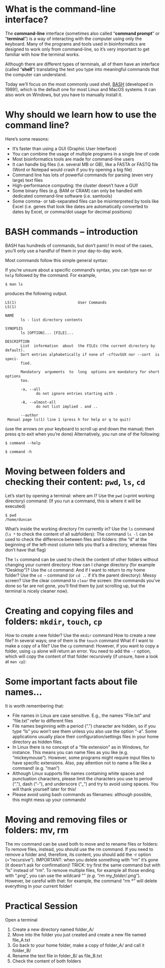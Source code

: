 # What is the command-line interface?

The **command-line** interface (sometimes also called “**command prompt**” or “**terminal**”) is a way of
interacting with the computer using only the keyboard.
Many of the programs and tools used in bioinformatics are designed to work only from command-line, so
it’s very important to get familiar with how the terminal works.

Although there are different types of terminals, all of them have an interface (called “**shell**”) translating
the text you type into meaningful commands that the computer can understand.

Today we’ll focus on the most commonly used shell, [BASH](https://www.gnu.org/software/bash/)
(developed in 1989!), which is the default one for most Linux and
MacOS systems. It can also work on Windows, but you have to
manually install it.

# Why should we learn how to use the command line?

Here’s some reasons:
* It’s faster than using a GUI (Graphic User Interface)
* You can combine the usage of multiple programs in a
single line of code
* Most bioinformatics tools are made for command-line users
* It can handle big files (i.e. several MB or GB), like a
FASTA or FASTQ file (Word or Notepad would crash if
you try opening a big file)
* Command line has lots of powerful commands for
parsing (even very large) text files
* High-performance computing: the cluster doesn’t
have a GUI!
* Some binary files (e.g. BAM or CRAM) can only be
handled with dedicated command-line software (i.e.
samtools)
* Some comma- or tab-separated files can be
misinterpreted by tools like Excel (i.e. genes that look
like dates are automatically converted to dates by
Excel, or comma/dot usage for decimal positions)

# BASH commands – introduction
BASH has hundreds of commands, but don’t panic!
In most of the cases, you’ll only use a handful of them in your day-to-day work.

Most commands follow this simple general syntax:

If you’re unsure about a specific command’s
syntax, you can type `man` or `help` followed
by the command. For example, 

`$ man ls`

produces the following output.

~~~~
LS(1)                            User Commands                           LS(1)

NAME
       ls - list directory contents

SYNOPSIS
       ls [OPTION]... [FILE]...

DESCRIPTION
       List  information  about  the FILEs (the current directory by default).
       Sort entries alphabetically if none of -cftuvSUX nor --sort  is  speci‐
       fied.

       Mandatory  arguments  to  long  options are mandatory for short options
       too.

       -a, --all
              do not ignore entries starting with .

       -A, --almost-all
              do not list implied . and ..

       --author
 Manual page ls(1) line 1 (press h for help or q to quit)
~~~~

(use the arrows on your keyboard to scroll up and down the
manual; then press q to exit when you’re done)
Alternatively, you run one of the following:

`$ command --help`

`$ command -h`

# Moving between folders and checking their content: `pwd`, `ls`, `cd`
Let’s start by opening a terminal: where am I? Use the `pwd` (=print working directory) command:
(If you run a command, this is where it will be executed)

~~~~
$ pwd
/home/duncan
~~~~

What’s inside the working directory I’m currently in? Use the `ls` command (`ls *` to check the content of
all subfolders):
The command `ls -l` can be used to check the difference between files and folders:
(the “d” at the
beginning of the
left-most column tells
you that’s a directory,
whereas files don’t
have that flag)

The `ls` command can be used to check the content of other folders without changing your current directory:
How can I change directory (for example “Desktop”)? Use the `cd` command:
And if I want to return to my home folder? Use the `cd ~` command (or `cd ..` if it’s the parent directory):
Messy screen? Use the clear command to `clear` the screen:
(the commands you’ve done so far are not gone, you’ll find them by
just scrolling up, but the terminal is nicely cleaner now).

# Creating and copying files and folders: `mkdir`, `touch`, `cp`
How to create a new folder? Use the `mkdir` command
How to create a new file? In several ways; one of them is the `touch` command
What if I want to make a copy of a file? Use the `cp` command:
However, if you want to copy a folder, using `cp` alone will return an error. You need to add the `-r` option,
which will copy the content of that folder recursively (if unsure, have a look at `man cp`):

# Some important facts about file names...
It is worth remembering that:
* File names in Linux are case sensitive. E.g., the names “File.txt” and “file.txt” refer to different files
* File names beginning with a period (“.”) character are hidden, so if you type “ls” you won’t see them
unless you also use the option “-a”. Some applications usually place their configuration/settings files in
your home directory as hidden files.
* In Linux there is no concept of a "file extension" as in Windows, for instance. This means you can
name files as you like (e.g. “mickeymouse”). However, some programs might require input files to
have specific extensions. Also, pay attention not to name a file like a command! (e.g. “man”)
* Although Linux supports file names containing white spaces and punctuation characters, please limit
the characters you use to period (“.”), dash (“-”), and underscore (“_”) and try to avoid using spaces.
You will thank yourself later for this!
* Please avoid using bash commands as filenames: although possible, this might mess up your
commands!

# Moving and removing files or folders: mv, rm
The mv command can be used both to move and to rename files or folders:
To remove files, instead, you should use the rm command. If you need to remove a folder and, therefore,
its content, you should add the -r option (=”recursive”).
IMPORTANT: when you delete
something with “rm” it’s gone (it
doesn’t ask for confirmation)!
TRICK: try first the same command
but with “ls” instead of “rm”.
To remove multiple files, for example all those ending with “.png”, you can use
the wildcard “*” (e.g. “rm my_folder/*.png”). However, be careful with that: for
example, the command “rm *” will delete everything in your current folder!

# Practical Session

Open a terminal

1) Create a new directory named folder_A/
2) Move into the folder you just created and create a new file named file_A.txt
3) Go back to your home folder, make a copy of folder_A/ and call it folder_B/
4) Rename the text file in folder_B/ as file_B.txt
5) Check the content of both folders

